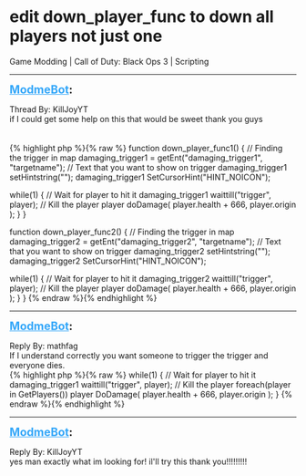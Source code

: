 # edit down_player_func to down all players not just one
Game Modding | Call of Duty: Black Ops 3 | Scripting

---
<strong style="font-size: 1.4em;"><span style="text-decoration: underline;text-decoration-color: #34a7f9;"><span style="color:#34a7f9;">ModmeBot</span></span>:</strong>

<p>Thread By: KillJoyYT<br />if I could get some help on this that would be sweet thank you guys<br /> <br /> <br />{% highlight php %}{% raw %}
function down_player_func1()
{
 // Finding the trigger in map
 damaging_trigger1 = getEnt("damaging_trigger1", "targetname");
 // Text that you want to show on trigger
 damaging_trigger1 setHintstring("");
 damaging_trigger1 SetCursorHint("HINT_NOICON");

 while(1)
 {
  // Wait for player to hit it
  damaging_trigger1 waittill("trigger", player);
  // Kill the player
  player doDamage( player.health + 666, player.origin );
 }
}


function down_player_func2()
{
 // Finding the trigger in map
 damaging_trigger2 = getEnt("damaging_trigger2", "targetname");
 // Text that you want to show on trigger
 damaging_trigger2 setHintstring("");
 damaging_trigger2 SetCursorHint("HINT_NOICON");

 while(1)
 {
  // Wait for player to hit it
  damaging_trigger2 waittill("trigger", player);
  // Kill the player
  player doDamage( player.health + 666, player.origin );
 }
}
{% endraw %}{% endhighlight %}
</p>

---
<strong style="font-size: 1.4em;"><span style="text-decoration: underline;text-decoration-color: #34a7f9;"><span style="color:#34a7f9;">ModmeBot</span></span>:</strong>

<p>Reply By: mathfag<br />If I understand correctly you want someone to trigger the trigger and everyone dies.<br />{% highlight php %}{% raw %}
while(1)
 {
  // Wait for player to hit it
  damaging_trigger1 waittill("trigger", player);
  // Kill the player
foreach(player in GetPlayers())
	  player DoDamage( player.health + 666, player.origin );
 }
{% endraw %}{% endhighlight %}
</p>

---
<strong style="font-size: 1.4em;"><span style="text-decoration: underline;text-decoration-color: #34a7f9;"><span style="color:#34a7f9;">ModmeBot</span></span>:</strong>

<p>Reply By: KillJoyYT<br />yes man exactly what im looking for! il&#39;ll try this thank you!!!!!!!!!</p>
